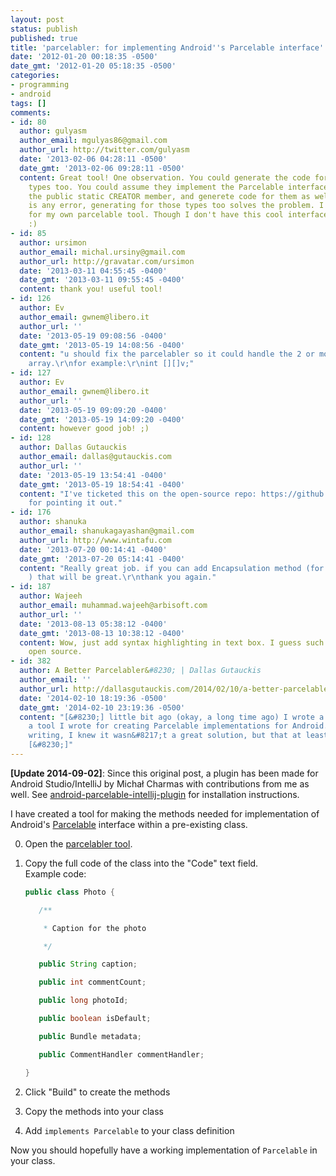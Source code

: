 ```yaml
---
layout: post
status: publish
published: true
title: 'parcelabler: for implementing Android''s Parcelable interface'
date: '2012-01-20 00:18:35 -0500'
date_gmt: '2012-01-20 05:18:35 -0500'
categories:
- programming
- android
tags: []
comments:
- id: 80
  author: gulyasm
  author_email: mgulyas86@gmail.com
  author_url: http://twitter.com/gulyasm
  date: '2013-02-06 04:28:11 -0500'
  date_gmt: '2013-02-06 09:28:11 -0500'
  content: Great tool! One observation. You could generate the code for the unknown
    types too. You could assume they implement the Parcelable interface, and have
    the public static CREATOR member, and generete code for them as well. If there
    is any error, generating for those types too solves the problem. I did the above
    for my own parcelable tool. Though I don't have this cool interface like yours.
    :)
- id: 85
  author: ursimon
  author_email: michal.ursiny@gmail.com
  author_url: http://gravatar.com/ursimon
  date: '2013-03-11 04:55:45 -0400'
  date_gmt: '2013-03-11 09:55:45 -0400'
  content: thank you! useful tool!
- id: 126
  author: Ev
  author_email: gwnem@libero.it
  author_url: ''
  date: '2013-05-19 09:08:56 -0400'
  date_gmt: '2013-05-19 14:08:56 -0400'
  content: "u should fix the parcelabler so it could handle the 2 or more dimensional
    array.\r\nfor example:\r\nint [][]v;"
- id: 127
  author: Ev
  author_email: gwnem@libero.it
  author_url: ''
  date: '2013-05-19 09:09:20 -0400'
  date_gmt: '2013-05-19 14:09:20 -0400'
  content: however good job! ;)
- id: 128
  author: Dallas Gutauckis
  author_email: dallas@gutauckis.com
  author_url: ''
  date: '2013-05-19 13:54:41 -0400'
  date_gmt: '2013-05-19 18:54:41 -0400'
  content: "I've ticketed this on the open-source repo: https://github.com/dallasgutauckis/parcelabler/issues/4\r\n\r\nThanks
    for pointing it out."
- id: 176
  author: shanuka
  author_email: shanukagayashan@gmail.com
  author_url: http://www.wintafu.com
  date: '2013-07-20 00:14:41 -0400'
  date_gmt: '2013-07-20 05:14:41 -0400'
  content: "Really great job. if you can add Encapsulation method (for private feilds
    ) that will be great.\r\nthank you again."
- id: 187
  author: Wajeeh
  author_email: muhammad.wajeeh@arbisoft.com
  author_url: ''
  date: '2013-08-13 05:38:12 -0400'
  date_gmt: '2013-08-13 10:38:12 -0400'
  content: Wow, just add syntax highlighting in text box. I guess such boxes are available
    open source.
- id: 382
  author: A Better Parcelabler&#8230; | Dallas Gutauckis
  author_email: ''
  author_url: http://dallasgutauckis.com/2014/02/10/a-better-parcelabler/
  date: '2014-02-10 18:19:36 -0500'
  date_gmt: '2014-02-10 23:19:36 -0500'
  content: "[&#8230;] little bit ago (okay, a long time ago) I wrote a blog post about
    a tool I wrote for creating Parcelable implementations for Android. At time of
    writing, I knew it wasn&#8217;t a great solution, but that at least it worked&#8230;
    [&#8230;]"
---
```


**[Update 2014-09-02]**: Since this original post, a plugin has been made for Android Studio/IntelliJ by Michał Charmas with contributions from me as well. See [android-parcelable-intellij-plugin](https://github.com/mcharmas/android-parcelable-intellij-plugin) for installation instructions.

I have created a tool for making the methods needed for implementation of Android's [Parcelable](http://developer.android.com/reference/android/os/Parcelable.html "Parcelable") interface within a pre-existing class.

0.  Open the [parcelabler tool](http://devk.it/proj/parcelabler.php).
0.  Copy the full code of the class into the "Code" text field.  
     Example code:  

     ```java
     public class Photo {  

        /**  

         * Caption for the photo  

         */  

        public String caption;  

        public int commentCount;  

        public long photoId;  

        public boolean isDefault;  

        public Bundle metadata;  

        public CommentHandler commentHandler;  

    }
    ```
0.  Click "Build" to create the methods
0.  Copy the methods into your class
0.  Add `implements Parcelable` to your class definition

Now you should hopefully have a working implementation of `Parcelable` in your class.
